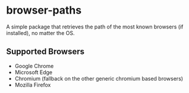 # browser-paths

A simple package that retrieves the path of the most known browsers (if installed), no matter the OS.

## Supported Browsers

- Google Chrome
- Microsoft Edge
- Chromium (fallback on the other generic chromium based browsers)
- Mozilla Firefox